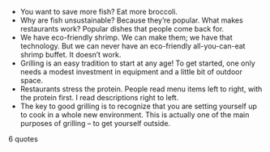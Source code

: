  - You want to save more fish? Eat more broccoli.
 - Why are fish unsustainable? Because they’re popular. What makes restaurants work? Popular dishes that people come back for.
 - We have eco-friendly shrimp. We can make them; we have that technology. But we can never have an eco-friendly all-you-can-eat shrimp buffet. It doesn’t work.
 - Grilling is an easy tradition to start at any age! To get started, one only needs a modest investment in equipment and a little bit of outdoor space.
 - Restaurants stress the protein. People read menu items left to right, with the protein first. I read descriptions right to left.
 - The key to good grilling is to recognize that you are setting yourself up to cook in a whole new environment. This is actually one of the main purposes of grilling – to get yourself outside.

6 quotes
